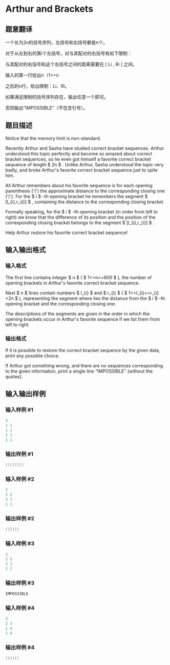 # Arthur and Brackets

## 题意翻译

一个长为2n的括号序列，左括号和右括号都是n个。

对于从左到右的第i个左括号，对与其配对的右括号有如下限制：

与其配对的右括号和这个左括号之间的距离需要在 [ Li , Ri ] 之间。

输入的第一行给出n（1<=n

之后的n行，给出限制：Li、Ri。

如果满足限制的括号序列存在，输出任意一个即可。

否则输出"IMPOSSIBLE"（不包含引号）。

## 题目描述

Notice that the memory limit is non-standard.

Recently Arthur and Sasha have studied correct bracket sequences. Arthur understood this topic perfectly and become so amazed about correct bracket sequences, so he even got himself a favorite correct bracket sequence of length $ 2n $ . Unlike Arthur, Sasha understood the topic very badly, and broke Arthur's favorite correct bracket sequence just to spite him.

All Arthur remembers about his favorite sequence is for each opening parenthesis ('(') the approximate distance to the corresponding closing one (')'). For the $ i $ -th opening bracket he remembers the segment $ [l_{i},r_{i}] $ , containing the distance to the corresponding closing bracket.

Formally speaking, for the $ i $ -th opening bracket (in order from left to right) we know that the difference of its position and the position of the corresponding closing bracket belongs to the segment $ [l_{i},r_{i}] $ .

Help Arthur restore his favorite correct bracket sequence!

## 输入输出格式

### 输入格式

The first line contains integer $ n $ ( $ 1<=n<=600 $ ), the number of opening brackets in Arthur's favorite correct bracket sequence.

Next $ n $ lines contain numbers $ l_{i} $ and $ r_{i} $ ( $ 1<=l_{i}<=r_{i}&lt;2n $ ), representing the segment where lies the distance from the $ i $ -th opening bracket and the corresponding closing one.

The descriptions of the segments are given in the order in which the opening brackets occur in Arthur's favorite sequence if we list them from left to right.

### 输出格式

If it is possible to restore the correct bracket sequence by the given data, print any possible choice.

If Arthur got something wrong, and there are no sequences corresponding to the given information, print a single line "IMPOSSIBLE" (without the quotes).

## 输入输出样例

### 输入样例 #1

```cpp
4
1 1
1 1
1 1
1 1

```
### 输出样例 #1

```cpp
()()()()

```
### 输入样例 #2

```cpp
3
5 5
3 3
1 1

```
### 输出样例 #2

```cpp
((()))

```
### 输入样例 #3

```cpp
3
5 5
3 3
2 2

```
### 输出样例 #3

```cpp
IMPOSSIBLE

```
### 输入样例 #4

```cpp
3
2 3
1 4
1 4

```
### 输出样例 #4

```cpp
(())()

```
